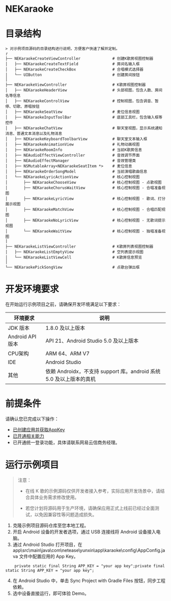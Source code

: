 # NEKaraoke

# 目录结构

```
> 对示例项目源码的目录结构进行说明，方便客户快速了解并定制。
┌
├── NEKaraokeCreateViewController              # 创建K歌房视图控制器
│   ├── NEKaraokeCreateTextField               # 房间名输入框
│   ├── NEKaraokeCreateCheckBox                # 合唱模式选择器
│   └── UIButton                               # 创建房间按钮
│
├── NEKaraokeViewController                    # K歌房视图控制器
│   ├── NEKaraokeHeaderView                    # 头部视图，包含人数、房间名等信息
│   ├── NEKaraokeControlView                   # 控制视图，包含调音、暂停、切歌、原唱按钮
│   ├── NEKaraokeSeatView                      # 麦位信息视图
│   ├── NEKaraokeInputToolBar                  # 底部工具栏，包含输入框等控件
│   ├── NEKaraokeChatView                      # 聊天室视图，显示系统通知消息、普通文本消息以及礼物消息
│   ├── NEKaraokeKeyboardToolbarView           # 聊天室文本输入框
│   ├── NEKaraokeAnimationView                 # 礼物动画视图
│   ├── NEKaraokeRoomInfo                      # 当前K歌房信息
│   ├── NEAudioEffectViewController            # 音效调节界面
│   ├── NEAudioEffectManager                   # 音效管理类
│   ├── NSMutableArray<NEKaraokeSeatItem *>    # 麦位信息
│   ├── NEKaraokeOrderSongModel                # 当前演唱歌曲信息
│   └── NEKaraokeLyricActionView               # 核心控制视图
│       ├── NEKaraokeChooseView                # 核心控制视图 - 点歌视图
│       ├── NEKaraokeChorusWaitView            # 核心控制视图 - 合唱准备视图
│       ├── NEKaraokeLyricView                 # 核心控制视图 - 歌词、打分展示视图
│       ├── NEKaraokeMatchView                 # 核心控制视图 - 合唱匹配视图
│       ├── NEKaraokeNoLyricView               # 核心控制视图 - 无歌词提示视图
│       └── NEKaraokeWaitView                  # 核心控制视图 - 独唱准备视图
|
├── NEKaraokeListViewController                # K歌房列表视图控制器
│   ├── NEKaraokeListEmptyView                 # 空列表提示视图
│   └── NEKaraokeListViewCell                  # K歌房信息预览
│
└── NEKaraokePickSongView                      # 点歌台弹出框 

```

# 开发环境要求
在开始运行示例项目之前，请确保开发环境满足以下要求：

| 环境要求                                                        | 说明                                                      |
| ------------------------------------------------------------ | ------------------------------------------------------------ |
|  JDK 版本  |  1.8.0 及以上版本   |
|  Android API 版本 | API 21、Android Studio 5.0 及以上版本   |
| CPU架构 | ARM 64、ARM V7   |
| IDE | Android Studio  |
| 其他 |  依赖 Androidx，不支持 support 库。android 系统 5.0 及以上版本的真机 |

# 前提条件

请确认您已完成以下操作：
- [已创建应用并获取AppKey](https://doc.yunxin.163.com/jcyOTA0ODM/docs/jcwMDQ2MTg)
- [已开通相关能力](https://doc.yunxin.163.com/docs/TA3ODAzNjE/zQ4MTI0Njc?platformId=50616)
- 已开通统一登录功能，具体请联系网易云信商务经理。
 
# 运行示例项目
>注意：
> * 在线 K 歌的示例源码仅供开发者接入参考，实际应用开发场景中，请结合具体业务需求修改使用。
>
> * 若您计划将源码用于生产环境，请确保应用正式上线前已经过全面测试，以免因兼容性等问题造成损失。
>

1. 克隆示例项目源码仓库至您本地工程。
2. 开启 Android 设备的开发者选项，通过 USB 连接线将 Android 设备接入电脑。
3. 通过 Android Studio 打开项目，在 app\src\main\java\com\netease\yunxin\app\karaoke\config\AppConfig.java  文件中配置应用的 App Key。
```
    private static final String APP_KEY = "your app key";private final static String APP_KEY = "your app key";
```
4. 在 Android Studio 中，单击 Sync Project with Gradle Files 按钮，同步工程依赖。
5. 选中设备直接运行，即可体验 Demo。
